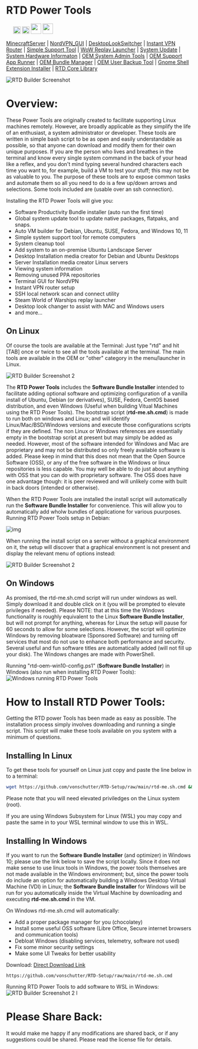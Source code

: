 # RTD Power Tools

<img src="media_files/WindowsLogo.png" width="15"/>  <img src="media_files/UbuntuLogo.png" width="20"/>  <img src="media_files/RedHatLogo.png" width="20"/>  <img src="media_files/SuseLogo.png" width="28"/> <img src="media_files/DebianLogo.png" width="28"/>

[MinecraftServer](https://github.com/vonschutter/RTD-Setup/blob/main/modules/minecraft-server-manager.mod/README.md) | [NordVPN_GUI](https://github.com/vonschutter/RTD-Setup/blob/main/modules/nordvpn-manager.mod/README.md) | [DesktopLookSwitcher](modules/rtd-desktop-look-switcher.mod/README.md) | [Instant VPN Router](/modules/rtd-vpn-router.mod/README.md) | [Simple Support Tool](/modules/simple-support-tool.mod/README.md) | [WoW Replay Launcher](https://github.com/vonschutter/RTD-Setup/blob/main/modules/steam-world-of-warships-replay-launcher.mod/README.md) | [System Update](/modules/system-update.mod/README.md) | [System Hardware Informaton](/modules/system-hardware-information/README.md) | [OEM System Admin Tools](/modules/oem-system-admin.mod/README.md) | [OEM Support App Runner](/modules/oem-support-app-runner/README.md) | [OEM Bundle Manager](/modules/oem-bundle-manager/README.md) | [OEM User Backup Tool](/modules/system-user-backup.mod/README.md) | [Gnome Shell Extension Installer](/modules/gnome-shell-extension-installer.mod/README.md) | [RTD Core Library](/core/README.md)

![RTD Builder Screenshot](media_files/header-time.jpg)

# Overview:

These Power Tools are originally created to facilitate supporting Linux machines remotely. However, are broadly applicable as they simplify the life of an enthusiast, a system administrator or developer. These tools are written in simple bash script to be as open and easily understandable as possible, so that anyone can download and modify them for their own unique purposes. If you are the person who lives and breathes in the terminal and know every single system command in the back of your head like a reflex, and you don't mind typing several hundred characters each time you want to, for example, build a VM to test your stuff; this may not be as valuable to you. The purpose of these tools are to expose common tasks and automate them so all you need to do is a few up/down arrows and selections. Some tools included are (usable over an ssh connection).

Installing the RTD Power Tools will give you:

* Software Productivity Bundle installer (auto run the first time)
* Global system update tool to update native packages, flatpaks, and snaps.
* Auto VM builder for Debian, Ubuntu, SUSE, Fedora, and Windows 10, 11
* Simple system support tool for remote computers
* System cleanup tool
* Add system to an on-premise Ubuntu Landscape Server
* Desktop Installation media creator for Debian and Ubuntu Desktops
* Server Installation media creator Linux servers
* Viewing system information
* Removing unused PPA repositories
* Terminal GUI for NordVPN
* Instant VPN router setup
* SSH local network scan and connect utility
* Steam World of Warships replay launcher
* Desktop look changer to assist with MAC and Windows users
* and more...

## On Linux

Of course the tools are available at the Terminal: Just type "rtd" and hit [TAB] once or twice to see all the tools available at the terminal. The main tools are available in the OEM or "other" category in the menu/launcher in Linux.

![RTD Builder Screenshot 2](media_files/ScrRTDTerm.png)

The **RTD Power Tools** includes the **Software Bundle Installer** intended to facilitate adding optional software and optimizing configuration of a vanilla install of Ubuntu, Debian (or derivatives), SUSE, Fedora, CentOS based distribution, and even Windows (Useful when building Vitual Machines using the RTD Poser Tools). The bootstrap script (**rtd-me.sh.cmd**) is made to run both on windows and Linux; and will identify Linux/Mac/BSD/Windows versions and execute those configurations scripts if they are defined. The non Linux or Windows references are essentially empty in the bootstrap script at present but may simply be added as needed. However, most of the software intended for Windows and Mac are proprietary and may not be distributed so only freely available software is added. Please keep in mind that this does not mean that the Open Source Software (OSS), or any of the free software in the Windows or linux repositories is less capable. You may well be able to do just about anything with OSS that you can do with proprietary software. The OSS does have one advantage though: it is peer reviewed and will unlikely come with built in back doors (intended or otherwise).

When the RTD Power Tools are installed the install script will automatically run the **Software Bundle Installer** for convenience. This will allow you to automatically add wholw bundles of applicatione for various puurposes. Running RTD Power Tools setup in Debian:

![img](media_files/20230508_145523_image.png)

When running the install script on a server without a graphical environment on it, the setup will discover that a graphical environment is not present and display the relevant menu of options instead:

![RTD Builder Screenshot 2](media_files/ScrTermOEMSetup.png)

## On Windows

As promised, the rtd-me.sh.cmd script will run under windows as well. Simply download it and double click on it (you will be prompted to elevate privileges if needed). Please NOTE: that at this time the Windows functionality is roughly equivalent to the Linux **Software Bundle Installer**, but will not prompt for anything, whereas for Linux the setup will pause for 60 seconds to allow for some selections. However, the script will optimize Windows by removing bloatware (Sponsored Software) and turning off services that most do not use to enhance both performance and security. Several useful and fun software titles are automatically added (will not fill up your disk). The Windows changes are made with PowerShell.

Running "rtd-oem-win10-config.ps1" (**Software Bundle Installer**) in Windows (also run when installing RTD Power Tools):
![Windows running RTD Power Tools](media_files/Scr11.png)

# How to Install RTD Power Tools:

Getting the RTD power Tools has been made as easy as possible. The installation process simply involves downloading and running a single script. This script will make these tools available on you system with a minimum of questions.

## Installing In Linux

To get these tools for yourself on Linux just copy and paste the line below in to a terminal:

```bash
wget https://github.com/vonschutter/RTD-Setup/raw/main/rtd-me.sh.cmd && bash ./rtd-me.sh.cmd
```

Please note that you will need elevated priviledges on the Linux system (root).

If you are using Windows Subsystem for Linux (WSL) you may copy and paste the same in to your WSL terminal window to use this in WSL.

## Installing In Windows

If you want to run the **Software Bundle Installer** (and optimizer) in Windows 10; please use the link below to save the script locally. Since it does not make sense to use linux tools in Windows, the power tools themselves are not made available in the Windows environment; but, since the power tools do include an option for automatically building a Windows Desktop Virtual Machine (VDI) in Linux; the **Software Bundle Installer** for Windows will be run for you automatically inside the Virtual Machine by downloading and executing **rtd-me.sh.cmd** in the VM.

On Windows rtd-me.sh.cmd will automatically:

* Add a proper package manager for you (chocolatey)
* Install some useful OSS software (Libre Office, Secure internet browsers and communication tools)
* Debloat Windows (disabling services, telemetry, software not used)
* Fix some minor security settings
* Make some UI Tweaks for better usability

Download:
[Direct Download Link](https://github.com/vonschutter/RTD-Setup/raw/main/rtd-me.sh.cmd)

```
https://github.com/vonschutter/RTD-Setup/raw/main/rtd-me.sh.cmd
```

Running RTD Power Tools to add software to WSL in Windows:
![RTD Builder Screenshot 2](media_files/ScrWinWSL.png?raw=true)
l

# Please Share Back:

It would make me happy if any modifications are shared back, or if any suggestions could be shared. Please read the license file for details.
